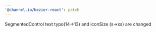 ```yaml
---
'@channel.io/bezier-react': patch
---
```


SegmentedControl text typo(14->13) and iconSize (s->xs) are changed
